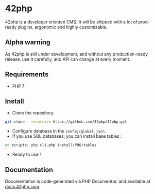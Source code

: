 # 42php

42php is a developer oriented CMS. It will be shipped with a lot of prod-ready plugins, ergonomic and highly customizable.

## Alpha warning

As 42php is still under development, and without any production-ready release, use it carefully, and API can change at every moment.

## Requirements

- PHP 7

## Install

- Clone the repository.
```bash
git clone --recursive https://github.com/42php/42php.git
```
- Configure database in the `config/global.json`.
- If you use SQL databases, you can install base tables :
```bash
cd scripts; php cli.php install/PDO/tables
```
- Ready to use !

## Documentation

Documentation is code-generated via PHP Documentor, and available at [docs.42php.com](http://docs.42php.com).
